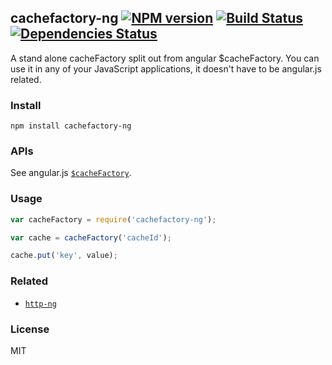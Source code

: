 ## cachefactory-ng [![NPM version](https://badge.fury.io/js/cachefactory-ng.png)](http://badge.fury.io/js/cachefactory-ng) [![Build Status](https://api.travis-ci.org/Treri/cacheFactory.svg)](https://travis-ci.org/Treri/cacheFactory) [![Dependencies Status](https://david-dm.org/Treri/cacheFactory.png)](https://david-dm.org/Treri/cacheFactory)

A stand alone cacheFactory split out from angular $cacheFactory. You can use it in any of your JavaScript applications, it doesn't have to be angular.js related.

### Install

```
npm install cachefactory-ng
```

### APIs
See angular.js [`$cacheFactory`](https://docs.angularjs.org/api/ng/type/$cacheFactory.Cache).

### Usage

```js
var cacheFactory = require('cachefactory-ng');

var cache = cacheFactory('cacheId');

cache.put('key', value);
```

### Related

- [`http-ng`](https://github.com/Treri/http-ng)

### License
MIT